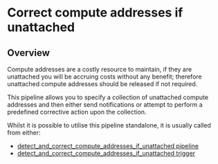 # Correct compute addresses if unattached

## Overview

Compute addresses are a costly resource to maintain, if they are unattached you will be accruing costs without any benefit; therefore unattached compute addresses should be released if not required.

This pipeline allows you to specify a collection of unattached compute addresses and then either send notifications or attempt to perform a predefined corrective action upon the collection.

Whilst it is possible to utilise this pipeline standalone, it is usually called from either:
- [detect_and_correct_compute_addresses_if_unattached pipeline](https://hub.flowpipe.io/mods/turbot/gcp_thrifty/pipelines/gcp_thrifty.pipeline.detect_and_correct_compute_addresses_if_unattached)
- [detect_and_correct_compute_addresses_if_unattached trigger](https://hub.flowpipe.io/mods/turbot/gcp_thrifty/triggers/gcp_thrifty.trigger.query.detect_and_correct_compute_addresses_if_unattached)